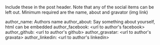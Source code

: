 Include these in the post header. Note that any of the social items can be
left out. Minimum required are the name, about and gravator (img link)

author_name: Authors name
author_about: Say something about yourself, html can be embedded
author_facebook: <url to author's facebook>
author_github: <url to author's github>
author_gravatar: <url to author's gravata>
author_linkedin: <url to author's linkedin>